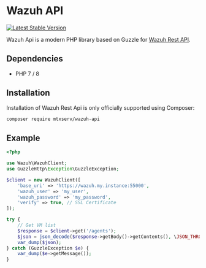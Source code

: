 Wazuh API
==========

[![Latest Stable Version](https://poser.pugx.org/mtxserv/wazuh-api/v/stable.png)](https://packagist.org/packages/mtxserv/wazuh-api)

Wazuh Api is a modern PHP library based on Guzzle for [Wazuh Rest API](https://documentation.wazuh.com/current/user-manual/api/index.html).

## Dependencies

* PHP 7 / 8

## Installation

Installation of Wazuh Rest Api is only officially supported using Composer:

```sh
composer require mtxserv/wazuh-api
```

## Example

```php
<?php

use Wazuh\WazuhClient;
use GuzzleHttp\Exception\GuzzleException;

$client = new WazuhClient([
    'base_uri' => 'https://wazuh.my.instance:55000',
    'wazuh_user' => 'my_user',
    'wazuh_password' => 'my_password',
    'verify' => true, // SSL Certificate
]);

try {
    // Get VM list
    $response = $client->get('/agents');
    $json = json_decode($response->getBody()->getContents(), \JSON_THROW_ON_ERROR);
    var_dump($json);
} catch (GuzzleException $e) {
    var_dump($e->getMessage());
}
```
